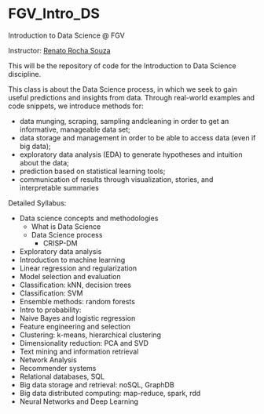 # FGV_Intro_DS
Introduction to Data Science @ FGV

Instructor: [Renato Rocha Souza](http://emap.fgv.br/corpo-docente/renato-rocha-souza)

This will be the repository of code for the Introduction to Data Science discipline.

This class is about the Data Science process, in which we seek to gain useful predictions and insights from data. 
Through real-world examples and code snippets, we introduce methods for:

+ data munging, scraping, sampling andcleaning in order to get an informative, manageable data set;
+ data storage and management in order to be able to access data (even if big data);
+ exploratory data analysis (EDA) to generate hypotheses and intuition about the data;
+ prediction based on statistical learning tools;
+ communication of results through visualization, stories, and interpretable summaries

Detailed Syllabus:
+ Data science concepts and methodologies
  + What is Data Science
  + Data Science process
    + CRISP-DM
+ Exploratory data analysis
+ Introduction to machine learning
+ Linear regression and regularization
+ Model selection and evaluation
+ Classification: kNN, decision trees
+ Classification: SVM
+ Ensemble methods: random forests
+ Intro to probability:
+ Naive Bayes and logistic regression
+ Feature engineering and selection
+ Clustering: k-means, hierarchical clustering
+ Dimensionality reduction: PCA and SVD
+ Text mining and information retrieval
+ Network Analysis
+ Recommender systems
+ Relational databases, SQL
+ Big data storage and retrieval: noSQL, GraphDB
+ Big data distributed computing: map-reduce, spark, rdd
+ Neural Networks and Deep Learning

